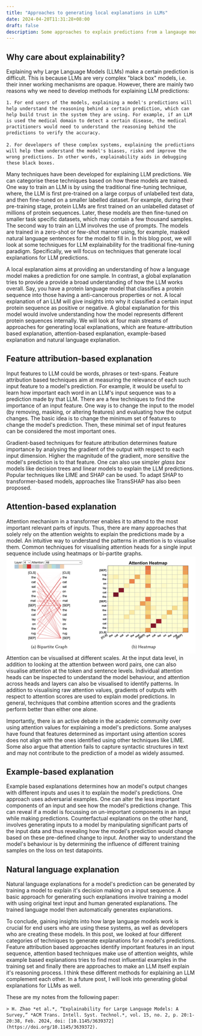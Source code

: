 ```yaml
---
title: "Approaches to generating local explanations in LLMs"
date: 2024-04-20T11:31:28+08:00
draft: false
description: Some approaches to explain predictions from a langauge model
---
```


## Why care about explainability?

Explaining why Large Language Models (LLMs) make a certain prediction is difficult. This is because LLMs are very complex "black box" models, i.e. their inner working mechanisms are opaque. However, there are mainly two reasons why we need to develop methods for explaining LLM predictions:

    1. For end users of the models, explaining a model's predictions will help understand the reasoning behind a certain prediction, which can help build trust in the system they are using. For example, if an LLM is used the medical domain to detect a certain disease, the medical practitioners would need to understand the reasoning behind the predictions to verify the accuracy.

    2. For developers of these complex systems, explaining the predictions will help them understand the model's biases, risks and improve the wrong predictions. In other words, explainability aids in debugging these black boxes.

Many techniques have been developed for explaining LLM predictions. We can categorise these techniques based on how these models are trained. One way to train an LLM is by using the traditional fine-tuning technique, where, the LLM is first pre-trained on a large corpus of unlabelled text data, and then fine-tuned on a smaller labelled dataset. For example, during their pre-training stage, protein LLMs are first trained on an unlabelled dataset of millions of protein sequences. Later, these models are then fine-tuned on smaller task specific datasets, which may contain a few thousand samples. The second way to train an LLM involves the use of prompts. The models are trained in a zero-shot or few-shot manner using, for example, masked natural language sentences for the model to fill in. In this blog post, we will look at some techniques for LLM explainability for the traditional fine-tuning paradigm. Specifically, we will focus on techniques that generate local explanations for LLM predictions.

A local explanation aims at providing an understanding of how a language model makes a prediction for one sample. In contrast, a global explanation tries to provide a provide a broad understanding of how the LLM works overall. Say, you have a protein language model that classifies a protein sequence into those having a anti-cancerous properties or not. A local explanation of an LLM will give insights into why it classified a certain input protein sequence as positive or negative. A global explanation for this model would involve understanding how the model represents different protein sequences internally. We will look at four main streams of approaches for generating local explanations, which are feature-attribution based explanation, attention-based explanation, example-based explanation and natural language explanation.

## Feature attribution-based explanation
Input features to LLM could be words, phrases or text-spans. Feature attribution based techniques aim at measuring the relevance of each such input feature to a model's prediction. For example, it would be useful to learn how important each word in an LLM's input sequence was to a prediction made by that LLM. There are a few techniques to find the importance of an input feature. One way is to change the input to the model (by removing, masking, or altering features) and evaluating how  the output changes. The basic idea is to change the minimum set of features to change the model's prediction. Then, these minimal set of input features can be considered the most important ones.

Gradient-based techniques for feature attribution determines feature importance by analysing the gradient of the output with respect to each input dimension. Higher the magnitude of the gradient, more sensitive the model's prediction is to that feature. One can also use simpler *glass box* models like decision trees and linear models to explain the LLM predictions. Popular techniques like LIME and SHAP can be used. To adapt SHAP to transformer-based models, approaches like TransSHAP has also been proposed.

## Attention-based explanation

Attention mechanism in a transformer enables it to attend to the most important relevant parts of inputs. Thus, there are many approaches that solely rely on the attention weights to explain the predictions made by a model.  An intuitive way to understand the patterns in attention is to visualise them. Common techniques for visualising attention heads for a single input sequence include using heatmaps or bi-partite graphs.
    ![image.png](./images/image_1713580559991_0.png)  
    Attention can be visualised at different scales. At the input data level, in addition to looking at the attention between word pairs, one can also visualise attention at the token and sentence levels. Individual attention heads can be inspected to understand the model behaviour, and attention across heads and layers can also be visualised to identify patterns. In addition to visualising raw attention values, gradients of outputs with respect to attention scores are used to explain model predictions. In general, techniques that combine attention scores and the gradients perform better than either one alone.

Importantly, there is an active debate in the academic community over using attention values for explaining a model's predictions. Some analyses have found that features determined as important using attention scores does not align with the ones identified using other techniques like LIME. Some also argue that attention fails to capture syntactic structures in text and may not contribute to the prediction of a model as widely assumed.

## Example-based explanation

Example based explanations determines how an model's output changes with different inputs and uses it to explain the model's predictions. One approach uses adversarial examples. One can alter the less important components of an input and see how the model's predictions change. This can reveal if a model is focussing on un-important components in an input while making predictions. Counterfactual explanations on the other hand, involves generating inputs to a model by manipulating significant parts of the input data and thus revealing how the model's prediction would change based on these pre-defined change to input. Another way to understand the model's behaviour is by determining the influence of different training samples on the loss on test datapoints.

## Natural language explanation

Natural language explanations for a model's prediction can be generated by training a model to explain it's decision making on a input sequence. A basic approach for generating such explanations involve training a model with using original text input and human generated explanations. The trained language model then automatically generates explanations.

To conclude, gaining insights into how large language models work is crucial for end users who are using these systems, as well as developers who are creating these models. In this post, we looked at four different categories of techniques to generate explanations for a model's predictions. Feature attribution based approaches identify important features in an input sequence, attention based techniques make use of attention weights, while example based explanations tries to find most influential examples in the training set and finally there are approaches to make an LLM itself explain it's reasoning process. I think these different methods for explaining an LLM complement each other. In a future post, I will look into generating global explanations for LLMs as well.

These are my notes from the following paper:

    > H. Zhao *et al.*, “Explainability for Large Language Models: A Survey,” *ACM Trans. Intell. Syst. Technol.*, vol. 15, no. 2, p. 20:1-20:38, Feb. 2024, doi: [10.1145/3639372](https://doi.org/10.1145/3639372).  


